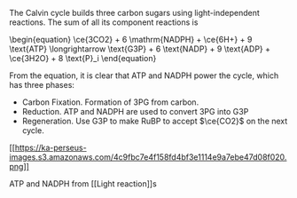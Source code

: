 The Calvin cycle builds three carbon sugars using light-independent reactions. The sum of all its component reactions is

\begin{equation}
\ce{3CO2} + 6 \mathrm{NADPH} + \ce{6H+} + 9 \text{ATP} \longrightarrow \text{G3P} + 6 \text{NADP} + 9 \text{ADP} + \ce{3H2O} + 8 \text{P}_i
\end{equation}

From the equation, it is clear that ATP and NADPH power the cycle, which has three phases:

- Carbon Fixation. Formation of 3PG from carbon.
- Reduction. ATP and NADPH are used to convert 3PG into G3P
- Regeneration. Use G3P to make RuBP to accept $\ce{CO2}$ on the next cycle.

[[https://ka-perseus-images.s3.amazonaws.com/4c9fbc7e4f158fd4bf3e1114e9a7ebe47d08f020.png]]

ATP and NADPH from [[Light reaction]]s